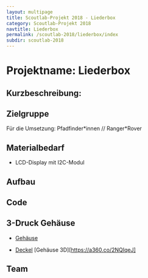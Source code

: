 ```yaml
---
layout: multipage
title: Scoutlab-Projekt 2018 - Liederbox
category: Scoutlab-Projekt 2018
navtitle: Liederbox
permalink: /scoutlab-2018/liederbox/index
subdir: scoutlab-2018
---
```

# Projektname: Liederbox

## Kurzbeschreibung:

## Zielgruppe

Für die Umsetzung: Pfadfinder\*innen // Ranger\*Rover


## Materialbedarf
+ LCD-Display mit I2C-Modul



## Aufbau

## Code




## 3-Druck Gehäuse
- [Gehäuse](data/3D-Modell/MachtKiste_bottom.stl)
- [Deckel](data/3D-Modell/MachtKiste_top.stl)
[Gehäuse 3D][https://a360.co/2NQIqeJ]

  [fee6bf4d]: https://a360.co/2NQIqeJ "Gehäuse 3D"

## Team
